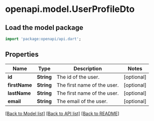 # openapi.model.UserProfileDto

## Load the model package
```dart
import 'package:openapi/api.dart';
```

## Properties
Name | Type | Description | Notes
------------ | ------------- | ------------- | -------------
**id** | **String** | The id of the user. | [optional] 
**firstName** | **String** | The first name of the user. | [optional] 
**lastName** | **String** | The first name of the user. | [optional] 
**email** | **String** | The email of the user. | [optional] 

[[Back to Model list]](../README.md#documentation-for-models) [[Back to API list]](../README.md#documentation-for-api-endpoints) [[Back to README]](../README.md)



